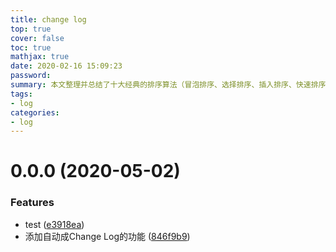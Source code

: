 ```yaml
---
title: change log 
top: true
cover: false
toc: true
mathjax: true
date: 2020-02-16 15:09:23
password:
summary: 本文整理并总结了十大经典的排序算法（冒泡排序、选择排序、插入排序、快速排序、归并排序、希尔排序、计数排序、基数排序、桶排序、堆排序）的时间复杂度、空间复杂度等性质。
tags:
- log
categories:
- log
---
```


# 0.0.0 (2020-05-02)


### Features

* test ([e3918ea](https://github.com/xy83918/albert-blog/commit/e3918ea7013d8b6bae95d3f9b173dbd5b36878c4))
* 添加自动成Change Log的功能 ([846f9b9](https://github.com/xy83918/albert-blog/commit/846f9b9610817d27619f7e0ad0913875e3ce9e3d))



